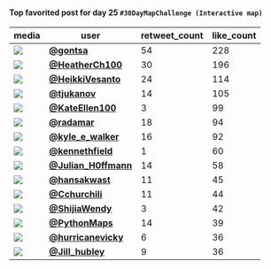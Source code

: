 #### Top favorited post for day 25 `#30DayMapChallenge (Interactive map)`
| media                                                                                         | user                                                                                   |   retweet_count |   like_count |
|-----------------------------------------------------------------------------------------------|----------------------------------------------------------------------------------------|-----------------|--------------|
| ![](https://pbs.twimg.com/media/FE_5PLgXIAgc3fx.jpg)                                          | **[@gontsa](https://twitter.com/gontsa/status/1463663664951697412)**                   |              54 |          228 |
| ![](https://pbs.twimg.com/media/FFDtO9cXwAkyvZr.jpg)                                          | **[@HeatherCh100](https://twitter.com/HeatherCh100/status/1463931342761168898)**       |              30 |          196 |
| ![](https://pbs.twimg.com/tweet_video_thumb/FFCNmA_WUAITlbT.jpg)                              | **[@HeikkiVesanto](https://twitter.com/HeikkiVesanto/status/1463826078607286278)**     |              24 |          114 |
| ![](https://pbs.twimg.com/tweet_video_thumb/FFBpat4X0AAlGj7.jpg)                              | **[@tjukanov](https://twitter.com/tjukanov/status/1463785988216479744)**               |              14 |          105 |
| ![](https://pbs.twimg.com/media/FE0Q0ydXMAM2vvM.jpg)                                          | **[@KateEllen100](https://twitter.com/KateEllen100/status/1463936019032543232)**       |               3 |           99 |
| ![](https://pbs.twimg.com/ext_tw_video_thumb/1463751049110425604/pu/img/I72bzgNYMgRethi1.jpg) | **[@radamar](https://twitter.com/radamar/status/1463754033055760385)**                 |              18 |           94 |
| ![](https://pbs.twimg.com/tweet_video_thumb/FFCTUlmWYAoQObu.jpg)                              | **[@kyle_e_walker](https://twitter.com/kyle_e_walker/status/1463832020883320834)**     |              16 |           92 |
| ![](https://pbs.twimg.com/media/FFDIPudUcAQOP_g.jpg)                                          | **[@kennethfield](https://twitter.com/kennethfield/status/1463890053206212614)**       |               1 |           60 |
| ![](https://pbs.twimg.com/media/FFCQ2bkXEAUO1v5.jpg)                                          | **[@Julian_H0ffmann](https://twitter.com/Julian_H0ffmann/status/1463829146874875905)** |              14 |           58 |
| ![](https://pbs.twimg.com/tweet_video_thumb/FFDcm8MXMAsphjj.jpg)                              | **[@hansakwast](https://twitter.com/hansakwast/status/1463915236315082760)**           |              11 |           45 |
| ![](https://pbs.twimg.com/ext_tw_video_thumb/1463771521499893761/pu/img/-Yh-gLEkm6PtsP5y.jpg) | **[@Cchurchili](https://twitter.com/Cchurchili/status/1463771964682559490)**           |              11 |           44 |
| ![](https://pbs.twimg.com/media/FFAIr4UVIAICaZ8.jpg)                                          | **[@ShijiaWendy](https://twitter.com/ShijiaWendy/status/1463682594692685824)**         |               3 |           42 |
| ![](https://pbs.twimg.com/media/FFDK09LXoAUg3hK.jpg)                                          | **[@PythonMaps](https://twitter.com/PythonMaps/status/1463926456204111874)**           |              14 |           39 |
| ![](https://pbs.twimg.com/media/FFAeLTnXsAIJfKW.jpg)                                          | **[@hurricanevicky](https://twitter.com/hurricanevicky/status/1463703612983554057)**   |               6 |           36 |
| ![](https://pbs.twimg.com/media/FFAGtwtXoAEXZUh.jpg)                                          | **[@Jill_hubley](https://twitter.com/Jill_hubley/status/1463677478858366979)**         |               9 |           36 |
 
